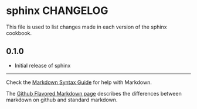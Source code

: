 # sphinx CHANGELOG

This file is used to list changes made in each version of the sphinx cookbook.

## 0.1.0
- Initial release of sphinx

- - -
Check the [Markdown Syntax Guide](http://daringfireball.net/projects/markdown/syntax) for help with Markdown.

The [Github Flavored Markdown page](http://github.github.com/github-flavored-markdown/) describes the differences between markdown on github and standard markdown.
